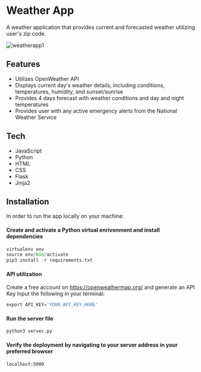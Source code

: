 # Weather App
A weather application that provides current and forecasted weather utilizing user's zip code.

![weatherapp1](https://user-images.githubusercontent.com/110854972/210621861-2fa6c6ce-e4bd-4ec3-8bc5-437941b5af87.gif)
 

## Features
- Utilizes OpenWeather API 
- Displays current day's weather details, including conditions, temperatures, humidity, and sunset/sunrise
- Provides 4 days forecast with weather conditions and day and night temperatures
- Provides user with any active emergency alerts from the National Weather Service

## Tech
- JavaScript
- Python
- HTML
- CSS
- Flask
- Jinja2

## Installation

In order to run the app locally on your machine: 

#### Create and activate a Python virtual enrivonment and install dependencies
````python
virtualenv env
source env/bin/activate
pip3 install -r requirements.txt
````
#### API utilization
Create a free account on https://openweathermap.org/ and generate an API Key
Input the following in your terminal: 
````python
export API_KEY='YOUR_API_KEY_HERE'
````

#### Run the server file
````python
python3 server.py
````
#### Verify the deployment by navigating to your server address in your preferred browser
```
localhost:5000
```




